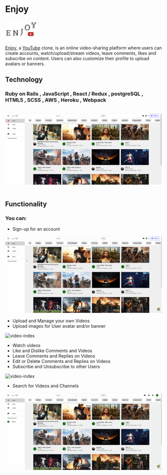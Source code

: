 # Enjoy

<img src="/app/assets/images/Group_2.png" alt="video-index" width="100">

[Enjoy](https://enjoy-dog.herokuapp.com), a [YouTube](https://youtube.com) clone, is an online video-sharing platform where users can create accounts, watch/upload/stream videos, leave comments, likes and subscribe on content. Users can also customize their profile to upload avatars or banners.

## Technology
### Ruby on Rails , JavaScript , React / Redux , postgreSQL , HTML5 , SCSS , AWS , Heroku , Webpack
<br/>
<div><img src="/app/assets/images/gh1.PNG" alt="video-index"></div>
<br/>

## Functionality
### You can:
* Sign-up for an account

<img src="/app/assets/images/sign-up.gif" alt="video-index">

* Upload and Manage your own Videos
* Upload images for User avatar and/or banner

<img src="/app/assets/images/upload.gif" alt="video-index">

* Watch videos
* Like and Dislike Comments and Videos
* Leave Comments and Replies on Videos
* Edit or Delete Comments and Replies on Videos
* Subscribe and Unsubscribe to other Users

<img src="/app/assets/images/amenities.gif" alt="video-index">

* Search for Videos and Channels

<img src="/app/assets/images/search.gif" alt="video-index">
